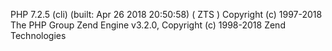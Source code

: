 PHP 7.2.5 (cli) (built: Apr 26 2018 20:50:58) ( ZTS )
Copyright (c) 1997-2018 The PHP Group
Zend Engine v3.2.0, Copyright (c) 1998-2018 Zend Technologies
